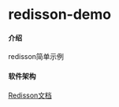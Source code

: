 # redisson-demo

#### 介绍
redisson简单示例

#### 软件架构
[Redisson文档](https://github.com/redisson/redisson/wiki/%E7%9B%AE%E5%BD%95)



